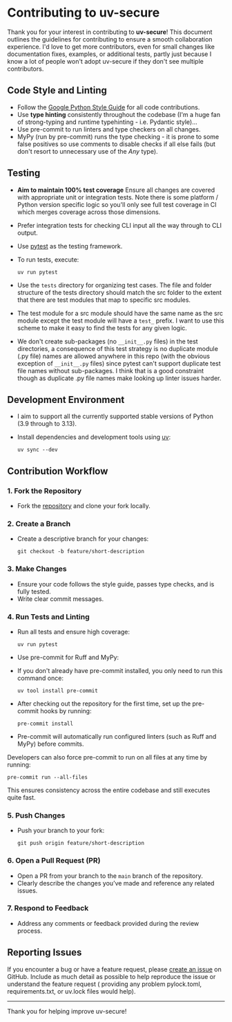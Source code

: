 
# Contributing to uv-secure

Thank you for your interest in contributing to **uv-secure**! This document outlines the
guidelines for contributing to ensure a smooth collaboration experience. I'd love to get
more contributors, even for small changes like documentation fixes, examples, or
additional tests, partly just because I know a lot of people won't adopt uv-secure if
they don't see multiple contributors.

## Code Style and Linting

- Follow the [Google Python Style Guide](https://google.github.io/styleguide/pyguide.html)
  for all code contributions.
- Use **type hinting** consistently throughout the codebase (I'm a huge fan of
  strong-typing and runtime typehinting - i.e. Pydantic style)...
- Use pre-commit to run linters and type checkers on all changes.
- MyPy (run by pre-commit) runs the type checking - it is prone to some false positives
  so use comments to disable checks if all else fails (but don't resort to unnecessary
  use of the _Any_ type).

## Testing

- **Aim to maintain 100% test coverage** Ensure all changes are covered with appropriate
  unit or integration tests. Note there is some platform / Python version specific logic
  so you'll only see full test coverage in CI which merges coverage across those
  dimensions.
- Prefer integration tests for checking CLI input all the way through to CLI output.
- Use [pytest](https://pytest.org/) as the testing framework.
- To run tests, execute:

  ```shell
  uv run pytest
  ```

- Use the `tests` directory for organizing test cases. The file and folder structure of
  the tests directory should match the src folder to the extent that there are test
  modules that map to specific src modules.
- The test module for a src module should have the same name as the src module except
  the test module will have a `test_` prefix. I want to use this scheme to make it easy
  to find the tests for any given logic.
- We don't create sub-packages (no `__init__.py` files) in the test directories, a
  consequence of this test strategy is no duplicate module (.py file) names are allowed
  anywhere in this repo (with the obvious exception of `__init__.py` files) since pytest
  can't support duplicate test file names without sub-packages. I think that is a good
  constraint though as duplicate .py file names make looking up linter issues harder.

## Development Environment

- I aim to support all the currently supported stable versions of Python (3.9 through to
  3.13).
- Install dependencies and development tools using [uv](https://docs.astral.sh/uv/):

  ```shell
  uv sync --dev
  ```

## Contribution Workflow

### 1. Fork the Repository

- Fork the [repository](https://github.com/owenlamont/uv-secure) and clone your fork
  locally.

### 2. Create a Branch

- Create a descriptive branch for your changes:

     ```shell
     git checkout -b feature/short-description
     ```

### 3. Make Changes

- Ensure your code follows the style guide, passes type checks, and is fully tested.
- Write clear commit messages.

### 4. Run Tests and Linting

- Run all tests and ensure high coverage:

     ```shell
     uv run pytest
     ```

- Use pre-commit for Ruff and MyPy:

- If you don't already have pre-commit installed, you only need to run this command
  once:

     ```shell
     uv tool install pre-commit
     ```

- After checking out the repository for the first time, set up the pre-commit hooks
  by running:

     ```shell
     pre-commit install
     ```

- Pre-commit will automatically run configured linters (such as Ruff and MyPy) before
  commits.

Developers can also force pre-commit to run on all files at any time by running:

```shell
pre-commit run --all-files
```

This ensures consistency across the entire codebase and still executes quite fast.

### 5. Push Changes

- Push your branch to your fork:

     ```shell
     git push origin feature/short-description
     ```

### 6. Open a Pull Request (PR)

- Open a PR from your branch to the `main` branch of the repository.
- Clearly describe the changes you’ve made and reference any related issues.

### 7. Respond to Feedback

- Address any comments or feedback provided during the review process.

## Reporting Issues

If you encounter a bug or have a feature request, please
[create an issue](https://github.com/owenlamont/uv-secure/issues) on GitHub. Include as
much detail as possible to help reproduce the issue or understand the feature request (
providing any problem pylock.toml, requirements.txt, or uv.lock files would help).

---

Thank you for helping improve uv-secure!
